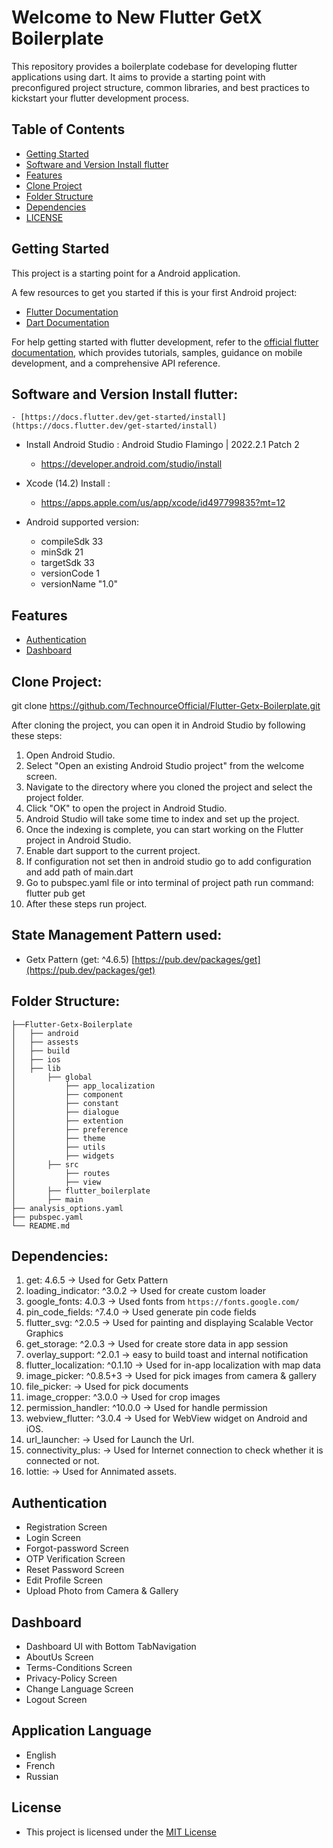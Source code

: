 # Welcome to New Flutter GetX Boilerplate

This repository provides a boilerplate codebase for developing flutter applications using dart. It aims to provide a starting point with preconfigured project structure, common libraries, and best practices to kickstart your flutter development process.


## Table of Contents
* [Getting Started](#getting-started)
* [Software and Version Install flutter](#software-and-version-install-flutter)
* [Features](#features)
* [Clone Project](#clone-project)
* [Folder Structure](#folder-structure)
* [Dependencies](#dependencies)
* [LICENSE](#license)

## Getting Started

This project is a starting point for a Android application.

A few resources to get you started if this is your first Android project:

- [Flutter Documentation](https://docs.flutter.dev/)
- [Dart Documentation](https://dart.dev/guides)

For help getting started with flutter development, refer to the [official flutter documentation](https://flutter.dev/learn), which provides tutorials, samples, guidance on mobile development, and a comprehensive API reference.



## Software and Version Install flutter:
    - [https://docs.flutter.dev/get-started/install](https://docs.flutter.dev/get-started/install)
- Install Android Studio : Android Studio Flamingo | 2022.2.1 Patch 2
    - https://developer.android.com/studio/install
- Xcode (14.2) Install :
    - https://apps.apple.com/us/app/xcode/id497799835?mt=12

- Android supported version:
  - compileSdk 33
  - minSdk 21
  - targetSdk 33
  - versionCode 1
  - versionName "1.0"

## Features
* [Authentication](#authentication)
* [Dashboard](#dashboard)

## Clone Project:

git clone https://github.com/TechnourceOfficial/Flutter-Getx-Boilerplate.git

After cloning the project, you can open it in Android Studio by following these steps:
1. Open Android Studio.
2. Select "Open an existing Android Studio project" from the welcome screen.
3. Navigate to the directory where you cloned the project and select the project folder.
4. Click "OK" to open the project in Android Studio.
5. Android Studio will take some time to index and set up the project.
6. Once the indexing is complete, you can start working on the Flutter project in Android Studio.
7. Enable dart support to the current project.
8. If configuration not set then in android studio go to add configuration and add path of main.dart
9. Go to pubspec.yaml file or into terminal of project path run command: flutter pub get
10. After these steps run project.


## State Management Pattern used:
- Getx Pattern (get: ^4.6.5) [https://pub.dev/packages/get](https://pub.dev/packages/get)

## Folder Structure:
```commandline
├──Flutter-Getx-Boilerplate                   
│   ├── android
│   ├── assests
│   ├── build
│   ├── ios
│   ├── lib       
│   	├── global
│   		├── app_localization   
│   		├── component         
│   		├── constant  
│   		├── dialogue
│   		├── extention 
│   		├── preference 
│   		├── theme                   
│   		├── utils  
│   		├── widgets            
│       ├── src
│   	    ├── routes
│   	    ├── view
│       ├── flutter_boilerplate
│       ├── main
├── analysis_options.yaml
├── pubspec.yaml
└── README.md        
```
## Dependencies:

1. get: 4.6.5
   -> Used for Getx Pattern
2. loading_indicator: ^3.0.2
   -> Used for create custom loader
3. google_fonts: 4.0.3
   -> Used fonts from `https://fonts.google.com/`
4. pin_code_fields: ^7.4.0
   -> Used generate pin code fields
5. flutter_svg: ^2.0.5
   -> Used for painting and displaying Scalable Vector Graphics
6. get_storage: ^2.0.3
   -> Used for create store data in app session	
7. overlay_support: ^2.0.1
   -> easy to build toast and internal notification	
8. flutter_localization: ^0.1.10
   -> Used for in-app localization with map data
9. image_picker: ^0.8.5+3
   -> Used for pick images from camera & gallery
10. file_picker: 
    -> Used for pick documents	
11. image_cropper: ^3.0.0
    -> Used for crop images
12. permission_handler: ^10.0.0
    -> Used for handle permission
13. webview_flutter: ^3.0.4
    -> Used for WebView widget on Android and iOS.
14. url_launcher:
    -> Used for Launch the Url.
15. connectivity_plus:
    -> Used for Internet connection to check whether it is connected or not.
16. lottie:
    -> Used for Annimated assets.

## Authentication
- Registration Screen
- Login Screen
- Forgot-password Screen
- OTP Verification Screen
- Reset Password Screen
- Edit Profile Screen
- Upload Photo from Camera & Gallery

## Dashboard
- Dashboard UI with Bottom TabNavigation
- AboutUs Screen
- Terms-Conditions Screen
- Privacy-Policy Screen
- Change Language Screen
- Logout Screen

## Application Language
- English
- French
- Russian

## License

- This project is licensed under the [MIT License](LICENSE)



